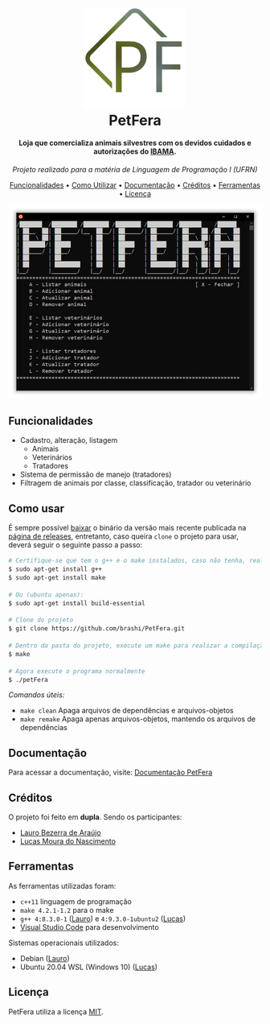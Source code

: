 <h1 align="center">
  <br>
  <img src="https://github.com/brashi/PetFera/blob/main/docs/logo.png?raw=true" alt="PetFera" width="200">
  <br>
  PetFera
</h1>
<h4 align="center">Loja que comercializa animais silvestres com os devidos cuidados e autorizações do <a href="https://www.gov.br/ibama/pt-br">IBAMA</a>.</h4>

<p align="center">
<i>Projeto realizado para a matéria de Linguagem de Programação I (UFRN)</i>
</p>

<p align="center">
  <a href="#funcionalidades">Funcionalidades</a> •
  <a href="#como-usar">Como Utilizar</a> •
  <a href="#documentação">Documentação</a> •
  <a href="#créditos">Créditos</a> •
  <a href="#ferramentas">Ferramentas</a> •
  <a href="#licença">Licença</a>
</p>

![screenshot](https://github.com/brashi/PetFera/blob/main/docs/capa.png?raw=true)


## Funcionalidades
* Cadastro, alteração, listagem
  - Animais
  - Veterinários
  - Tratadores
* Sistema de permissão de manejo (tratadores)
* Filtragem de animais por classe, classificação, tratador ou veterinário

## Como usar
É sempre possível [baixar](https://github.com/brashi/PetFera/releases) o binário da versão mais recente publicada na [página de releases](https://github.com/brashi/PetFera/releases), entretanto, caso queira `clone` o projeto para usar, deverá seguir o seguinte passo a passo:

```bash
# Certifique-se que tem o g++ e o make instalados, caso não tenha, realizar:
$ sudo apt-get install g++
$ sudo apt-get install make

# Ou (ubuntu apenas):
$ sudo apt-get install build-essential

# Clone do projeto
$ git clone https://github.com/brashi/PetFera.git

# Dentro da pasta do projeto, execute um make para realizar a compilação do projeto
$ make

# Agora execute o programa normalmente
$ ./petFera
```

*Comandos úteis:*
- `make clean` Apaga arquivos de dependências e arquivos-objetos
- `make remake` Apaga apenas arquivos-objetos, mantendo os arquivos de dependências

## Documentação
Para acessar a documentação, visite: [Documentação PetFera](https://brashi.github.io/PetFera)

## Créditos
O projeto foi feito em **dupla**. Sendo os participantes:

* [Lauro Bezerra de Araújo](https://github.com/brashi)
* [Lucas Moura do Nascimento](https://github.com/lluckymou)

## Ferramentas
As ferramentas utilizadas foram:
* `c++11` linguagem de programação
* `make 4.2.1-1.2` para o make
* `g++ 4:8.3.0-1` ([Lauro](https://github.com/brashi)) e `4:9.3.0-1ubuntu2` ([Lucas](https://github.com/lluckymou))
* [Visual Studio Code](https://github.com/microsoft/vscode) para desenvolvimento

Sistemas operacionais utilizados:
- Debian ([Lauro](https://github.com/brashi))
- Ubuntu 20.04 WSL (Windows 10) ([Lucas](https://github.com/lluckymou))

## Licença
PetFera utiliza a licença [MIT](https://github.com/brashi/PetFera/blob/main/LICENSE).
